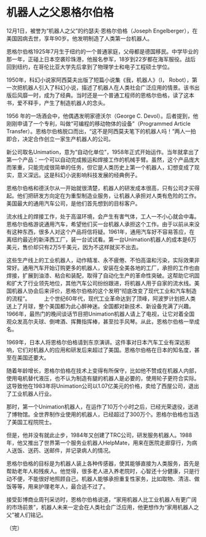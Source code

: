 # 机器人之父恩格尔伯格

12月1日，被誉为“机器人之父”的约瑟夫·恩格尔伯格（Joseph Engelberger），在美国因病去世，享年90岁。他发明制造了人类第一台机器人。

恩格尔伯格1925年7月生于纽约的一个普通家庭，父母都是德国移民。中学毕业的那一年，正碰上日本空袭珍珠港，他报名参军，18岁到22岁都在海军服役。战后回到纽约，在哥伦比亚大学先后拿到了物理学士和电子工程硕士学位。

1950年，科幻小说家阿西莫夫出版了短篇小说集《我，机器人》（I， Robot），第一次把机器人引入了科幻小说，描述了机器人在人类社会广泛应用的情景。该书出版后风靡一时，成为了经典。当时还是一个普通工程师的恩格尔伯格，读了这本书，爱不释手，产生了制造机器人的念头。

1956 年的一场酒会中，他偶遇发明家德沃尔（George C. Devol）。后者提到，他刚刚申请了一个专利，叫做“可编程的移动物体的设备”（Programmed Article Transfer）。恩格尔伯格脱口而出，“这不是阿西莫夫笔下的机器人吗！”两人一拍即合，决定合作创立一家生产机器人的公司。

新公司取名Unimation，意为“自动化单位”，1958年正式开始运作。当年就拿出了第一个产品：一个可以自动完成搬运和焊接工作的机械手臂。虽然，这个产品庞大而笨重，只能完成很简单的任务，但它是人类历史上第一个机器人，幻想变成了现实，意义深远。这是科幻小说影响科技发展的经典例子。

恩格尔伯格和德沃尔从一开始就很清楚，机器人的研发成本很高，只有公司才买得起。他们把研发方向定在为重型制造业服务，让机器人承担对人类有危险的工作。美国最大的通用汽车公司，是他们首先想到的目标客户。

流水线上的焊接工作，处于高温环境，会产生有害气体，工人一不小心就会中毒。恩格尔伯格游说通用汽车，希望他们买一台机器人承担这个工作。由于以前从来没有这种东西，很多人对这个产品将信将疑。1961年，通用汽车好不容易答应，在离纽约最近的新泽西工厂，装一台试试看。第一台Unimation机器人的成本是6万美元，售价却只有2万5千美元，因为不这样就买不出去。

这些生产线上的工业机器人，动作精准、永不疲倦、不怕高温和污染，实际效果非常好。通用汽车开始订购更多的机器人，安装在全美各地的工厂，承担的工作也由焊接，扩展到油漆、粘合和装配，取得了自动化生产的革命性突破。这帮助它巩固和扩大了行业领先地位，其他汽车公司纷纷跟进，将机器人用于自家的流水线。美国机器人协会后来评价，恩格尔伯格的这个发明“彻底改变了现代工业和汽车制造的流程“。
　　
上个世纪60年代，现代工业革命达到了顶峰，阿波罗计划把人类送上了月球，整个美国都为此心醉神迷。全国都对新技术、新设备充满了兴趣。1966年，最热门的晚间谈话节目把Unimation机器人请上了电视，让它对着全国观众发高尔夫球、倒啤酒、挥舞指挥棒，甚至拉手风琴。从此，恩格尔伯格一举成名。

1969年，日本人将恩格尔伯格请到东京演讲。这件事对日本汽车工业有深远影响，它们对机器人的应用和研发后来超过了美国。恩格尔伯格在日本的知名度，甚至在美国还要大。

随着年龄增长，恩格尔伯格在技术上变得有所保守，比如他不赞成在机器人内部，使用电机替代液压，也不认为制造有腿的机器人是必要的，使用轮子更符合实际。这导致他在1983年将Unimation公司以1.07亿美元的价格，卖给了西屋公司，退出了工业机器人行业。

那时，第一个Unimation机器人，在运作了10万个小时之后，已经光荣退役，送进了博物馆。全世界制作业使用的机器人，已经超过了300万个。恩格尔伯格也当选了美国工程院院士。

但是，他并没有就此止步，1984年又创建了TRC公司，研发服务机器人。1988年，他又推出了世界第一个服务业机器人HelpMate，用来在医院走廊穿行，为病人送饭、送药、送邮件，并记录病人的情况。

恩格尔伯格的目标是为机器人装上各种传感器，使其能够直接为人类服务，首先是帮助老年人和残疾人。他觉得，很多老人进入养老院时，心智还十分健康，只是行动不便，不能很好地照顾自己。机器人能够承担重复性家务，比如取物、清洁、做饭等等，用来护理老年人，最合适不过了。

接受彭博商业周刊采访时，恩格尔伯格说道，“家用机器人比工业机器人有更广阔的市场前景”，机器人未来一定会在人类社会广泛应用，他更想作为“家用机器人之父”被人们铭记。

（完）





